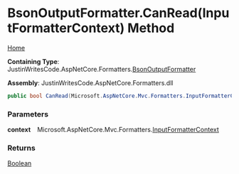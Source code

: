 # BsonOutputFormatter\.CanRead\(InputFormatterContext\) Method

[Home](../../../README.md)

**Containing Type**: JustinWritesCode\.AspNetCore\.Formatters\.[BsonOutputFormatter](../README.md)

**Assembly**: JustinWritesCode\.AspNetCore\.Formatters\.dll

```csharp
public bool CanRead(Microsoft.AspNetCore.Mvc.Formatters.InputFormatterContext context)
```

### Parameters

**context** &ensp; Microsoft\.AspNetCore\.Mvc\.Formatters\.[InputFormatterContext](https://docs.microsoft.com/en-us/dotnet/api/microsoft.aspnetcore.mvc.formatters.inputformattercontext)

### Returns

[Boolean](https://docs.microsoft.com/en-us/dotnet/api/system.boolean)

